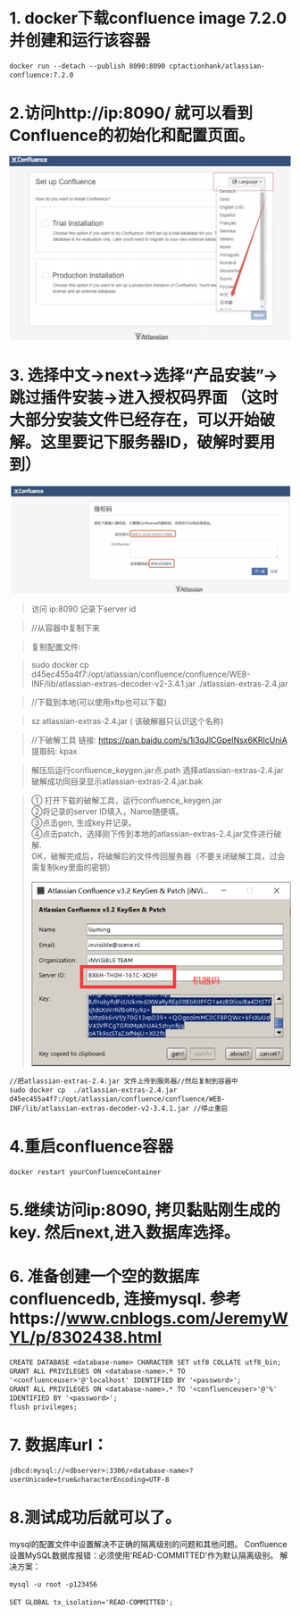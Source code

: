 #
# 1. docker下载confluence image 7.2.0并创建和运行该容器
```
docker run --detach --publish 8090:8090 cptactionhank/atlassian-confluence:7.2.0
```

# 2.访问http://ip:8090/ 就可以看到Confluence的初始化和配置页面。
  ![输入图片说明](images/wiki1.png "QQ截图20201229183512.png")

# 3. 选择中文->next->选择“产品安装”->跳过插件安装->进入授权码界面 （这时大部分安装文件已经存在，可以开始破解。这里要记下服务器ID，破解时要用到）

  ![输入图片说明](images/wiki2.png "QQ截图20201229183512.png")

  > 访问 ip:8090 记录下server id

> //从容器中复制下来

> 复制配置文件:

>sudo docker cp  d45ec455a4f7:/opt/atlassian/confluence/confluence/WEB-INF/lib/atlassian-extras-decoder-v2-3.4.1.jar ./atlassian-extras-2.4.jar

>//下载到本地(可以使用xftp也可以下载)

>sz atlassian-extras-2.4.jar ( 该破解器只认识这个名称)

>//下破解工具 链接: https://pan.baidu.com/s/1i3qJlCGpelNsx6KRIcUniA 提取码: kpax 

>解压后运行confluence_keygen.jar点.path 选择atlassian-extras-2.4.jar 破解成功同目录显示atlassian-extras-2.4.jar.bak

> ① 打开下载的破解工具，运行confluence_keygen.jar <br>
②将记录的server ID填入，Name随便填。<br>
③点击gen, 生成key并记录。<br>
④点击patch，选择刚下传到本地的atlassian-extras-2.4.jar文件进行破解.<br>
OK，破解完成后，将破解后的文件传回服务器（不要关闭破解工具，过会需复制key里面的密钥） <br><br>
  ![输入图片说明](images/wiki3.png "QQ截图20201229183512.png")

```
//把atlassian-extras-2.4.jar 文件上传到服务器//然后复制到容器中
sudo docker cp  ./atlassian-extras-2.4.jar d45ec455a4f7:/opt/atlassian/confluence/confluence/WEB-INF/lib/atlassian-extras-decoder-v2-3.4.1.jar //停止重启
```
# 4.重启confluence容器
```
docker restart yourConfluenceContainer
```

# 5.继续访问ip:8090, 拷贝黏贴刚生成的key. 然后next,进入数据库选择。

# 6. 准备创建一个空的数据库confluencedb, 连接mysql. 参考https://www.cnblogs.com/JeremyWYL/p/8302438.html

```
CREATE DATABASE <database-name> CHARACTER SET utf8 COLLATE utf8_bin;
GRANT ALL PRIVILEGES ON <database-name>.* TO '<confluenceuser>'@'localhost' IDENTIFIED BY '<password>';
GRANT ALL PRIVILEGES ON <database-name>.* TO '<confluenceuser>'@'%' IDENTIFIED BY '<password>';
flush privileges;
```

# 7. 数据库url：
```
jdbcd:mysql://<dbserver>:3306/<database-name>?userUnicode=true&characterEncoding=UTF-8
```

# 8.测试成功后就可以了。

mysql的配置文件中设置解决不正确的隔离级别的问题和其他问题。
Confluence设置MySQL数据库报错：必须使用'READ-COMMITTED'作为默认隔离级别。
解决方案：

```
mysql -u root -p123456

SET GLOBAL tx_isolation='READ-COMMITTED';
```